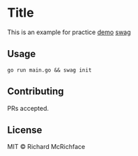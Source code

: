 # Title

This is an example for practice
[demo](http://39.106.0.163/login)
[swag](http://39.106.0.163:8880/swagger/index.html)

## Usage

```
go run main.go && swag init
```

## Contributing

PRs accepted.

## License

MIT © Richard McRichface